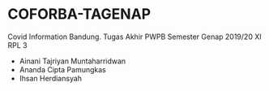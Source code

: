 # COFORBA-TAGENAP
Covid Information Bandung.
Tugas Akhir PWPB Semester Genap 2019/20
XI RPL 3
- Ainani Tajriyan Muntaharridwan
- Ananda Cipta Pamungkas
- Ihsan Herdiansyah
